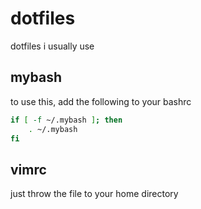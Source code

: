 # dotfiles
dotfiles i usually use


## mybash
to use this, add the following to your bashrc
```bash
if [ -f ~/.mybash ]; then
    . ~/.mybash
fi
```

## vimrc
just throw the file to your home directory

